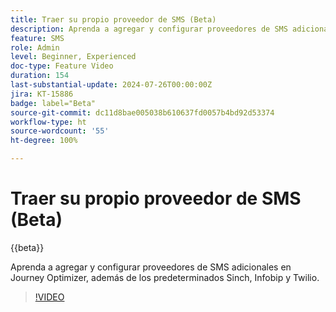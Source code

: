 ```yaml
---
title: Traer su propio proveedor de SMS (Beta)
description: Aprenda a agregar y configurar proveedores de SMS adicionales en Journey Optimizer, además de los predeterminados Sinch, Infobip y Twilio.
feature: SMS
role: Admin
level: Beginner, Experienced
doc-type: Feature Video
duration: 154
last-substantial-update: 2024-07-26T00:00:00Z
jira: KT-15886
badge: label="Beta"
source-git-commit: dc11d8bae005038b610637fd0057b4bd92d53374
workflow-type: ht
source-wordcount: '55'
ht-degree: 100%

---
```



# Traer su propio proveedor de SMS (Beta)

{{beta}}

Aprenda a agregar y configurar proveedores de SMS adicionales en Journey Optimizer, además de los predeterminados Sinch, Infobip y Twilio.

>[!VIDEO](https://video.tv.adobe.com/v/3432088/?learn=on)
